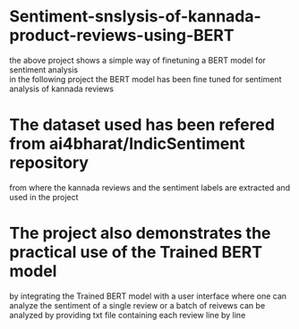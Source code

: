 # Sentiment-snslysis-of-kannada-product-reviews-using-BERT
the above project shows a simple way of finetuning a BERT model for sentiment analysis  
in the following project the BERT model has been fine tuned for sentiment analysis of kannada reviews 

# The dataset used has been refered from ai4bharat/IndicSentiment repository
from where the kannada reviews and the sentiment labels are extracted and used in the project

# The project also demonstrates the practical use of the Trained BERT model
by integrating the Trained BERT model with a user interface where one can analyze the sentiment of a single review or a batch of reivews can be analyzed by providing txt file containing each review line by line
